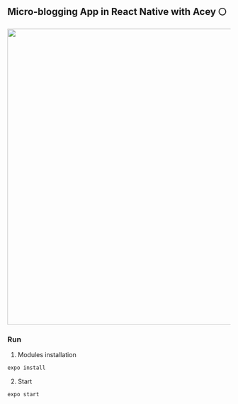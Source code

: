 ## Micro-blogging App in React Native with Acey 🌕

<img height="667px" src="https://siasky.net/_AQ7OxKUidVsPZ6Ems-6GMmSVNBT5XaJEKbkJTGuGirGDg" />


### Run

1. Modules installation
```sh
expo install
```

2. Start
```sh
expo start
```
